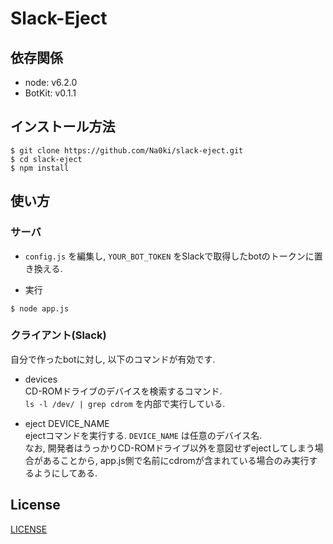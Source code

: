 # Slack-Eject

## 依存関係
* node: v6.2.0
* BotKit: v0.1.1

## インストール方法
```
$ git clone https://github.com/Na0ki/slack-eject.git
$ cd slack-eject
$ npm install
```

## 使い方
### サーバ
* `config.js` を編集し, `YOUR_BOT_TOKEN` をSlackで取得したbotのトークンに置き換える.

* 実行
```
$ node app.js
```

### クライアント(Slack)
自分で作ったbotに対し, 以下のコマンドが有効です.
* devices  
CD-ROMドライブのデバイスを検索するコマンド.  
`ls -l /dev/ | grep cdrom` を内部で実行している.

* eject DEVICE_NAME  
ejectコマンドを実行する. `DEVICE_NAME` は任意のデバイス名.  
なお, 開発者はうっかりCD-ROMドライブ以外を意図せずejectしてしまう場合があることから, app.js側で名前にcdromが含まれている場合のみ実行するようにしてある.


## License
[LICENSE](/LICENSE)